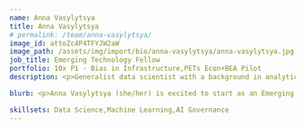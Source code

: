 ```yaml
---
name: Anna Vasylytsya
title: Anna Vasylytsya
# permalink: /team/anna-vasylytsya/
image_id: attoZc4P4TFYJW2aW
image_path: /assets/img/import/bio/anna-vasylytsya/anna-vasylytsya.jpg
job_title: Emerging Technology Fellow
portfolio: 10x P1 - Bias in Infrastructure,PETs Econ+BEA Pilot
description: <p>Generalist data scientist with a background in analytics, machine learning, and cloud implementation. Experience working in federal government, non-profit, and start-up sectors. </p>

blurb: <p>Anna Vasylytsya (she/her) is excited to start as an Emerging Technology Fellow at the Census Bureau. She is excited about data-driven decision-making, being able to combine her passions for technology, policy, and data. Prior to Census, Anna was a senior data scientist at the National Associations of REALTORS (NAR), one of the largest trade associations in the U.S. At NAR, she produced data analyses and delivered insights, built dashboards and worked on improving data quality on a broad range of topics that impact realtors. Anna started her career as a federal contractor at the Department of State and she is excited to return to public service.</p>

skillsets: Data Science,Machine Learning,AI Governance
---
```

